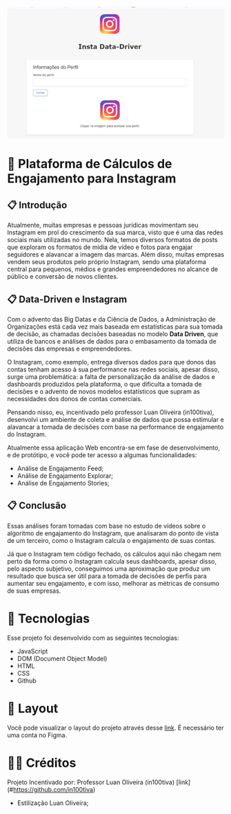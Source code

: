 ![Foto da plataforma](./arquivos/imgmd.jpg)
# 📁 Plataforma de Cálculos de Engajamento para Instagram
## 📋 Introdução
Atualmente, muitas empresas e pessoas jurídicas movimentam seu Instagram em prol do crescimento da sua marca, visto que é uma das redes sociais mais utilizadas no mundo. Nela, temos diversos formatos de posts que exploram os formatos de mídia de vídeo e fotos para engajar seguidores e alavancar a imagem das marcas. Além disso, muitas empresas vendem seus produtos pelo próprio Instagram, sendo uma plataforma central para pequenos, médios e grandes empreendedores no alcance de público e conversão de novos clientes.

## 📋 Data-Driven e Instagram
Com o advento das Big Datas e da Ciência de Dados, a Administração de Organizações está cada vez mais baseada em estatísticas para sua tomada de decisão, as chamadas decisões baseadas no modelo **Data Driven**, que utiliza de bancos e análises de dados para o embasamento da tomada de decisões das empresas e empreendedores.

O Instagram, como exemplo, entrega diversos dados para que donos das contas tenham acesso à sua performance nas redes sociais, apesar disso, surge uma problemática: a falta de personalização da análise de dados e dashboards produzidos pela plataforma, o que dificulta a tomada de decisões e o advento de novos modelos estatísticos que supram as necessidades dos donos de contas comerciais.

Pensando nisso, eu, incentivado pelo professor Luan Oliveira (in100tiva), desenvolvi um ambiente de coleta e análise de dados que possa estimular e alavancar a tomada de decisões com base na performance de engajamento do Instagram.

Atualmente essa aplicação Web encontra-se em fase de desenvolvimento, e de protótipo, e você pode ter acesso a algumas funcionalidades:
- Análise de Engajamento Feed;
- Análise de Engajamento Explorar;
- Análise de Engajamento Stories;

## 📋 Conclusão
Essas análises foram tomadas com base no estudo de vídeos sobre o algoritmo de engajamento do Instagram, que analisaram do ponto de vista de um terceiro, como o Instagram calcula o engajamento de suas contas.

Já que o Instagram tem código fechado, os cálculos aqui não chegam nem perto da forma como o Instagram calcula seus dashboards, apesar disso, pelo aspecto subjetivo, conseguimos uma aproximação que produz um resultado que busca ser útil para a tomada de decisões de perfis para aumentar seu engajamento, e com isso, melhorar as métricas de consumo de suas empresas.


# 🔎 Tecnologias
Esse projeto foi desenvolvido com as seguintes tecnologias:
- JavaScript
- DOM (Document Object Model)
- HTML
- CSS
- Github

# 🎨 Layout
Você pode visualizar o layout do projeto através desse [link](#https://jeanfar.github.io/Engajamento-Insta/). É necessário ter uma conta no Figma.

# 🧑‍💻 Créditos
Projeto Incentivado por:
Professor Luan Oliveira (in100tiva) [link] (#https://github.com/in100tiva)
- Estilização Luan Oliveira;

